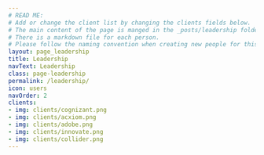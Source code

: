 ```yaml
---
# READ ME:
# Add or change the client list by changing the clients fields below.
# The main content of the page is manged in the _posts/leadership folder.
# There is a markdown file for each person. 
# Please follow the naming convention when creating new people for this page.
layout: page_leadership
title: Leadership
navText: Leadership
class: page-leadership
permalink: /leadership/
icon: users
navOrder: 2
clients:
- img: clients/cognizant.png
- img: clients/acxiom.png
- img: clients/adobe.png
- img: clients/innovate.png
- img: clients/collider.png
---
```

